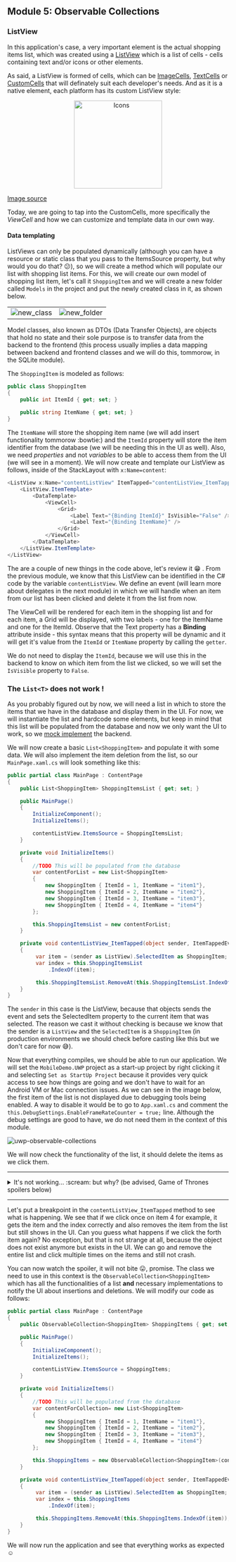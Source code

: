 ## Module 5: Observable Collections

### ListView
In this application's case, a very important element is the actual shopping items list, which was created using a [ListView](https://developer.xamarin.com/guides/xamarin-forms/user-interface/listview/) which is a list of cells - cells containing text and/or icons or other elements.

As said, a ListView is formed of cells, which can be [ImageCells](https://developer.xamarin.com/guides/xamarin-forms/user-interface/listview/customizing-cell-appearance/#ImageCell), [TextCells](https://developer.xamarin.com/guides/xamarin-forms/user-interface/listview/customizing-cell-appearance/#TextCell) or [CustomCells](https://developer.xamarin.com/guides/xamarin-forms/user-interface/listview/customizing-cell-appearance/#Custom_Cells) that will definately suit each developer's needs. And as it is a native element, each platform has its custom ListView style:
<p align="center"><img height="200" alt="Icons" src="https://github.com/microsoft-dx/xamarin-fundamentals-ui/blob/master/Images/listview.png?raw=true" margin=auto></p>

[Image source](https://blog.xamarin.com/wp-content/uploads/2014/06/ListView-With-Monkeys.png)

Today, we are going to tap into the CustomCells, more specifically the *ViewCell* and how we can customize and template data in our own way.

#### Data templating

ListViews can only be populated dynamically (although you can have a resource or static class that you pass to the ItemsSource property, but why would you do that? :confused:), so we will create a method which will populate our list with shopping list items. For this, we will create our own model of shopping list item, let's call it `ShoppingItem` and we will create a new folder called `Models` in the project and put the newly created class in it, as shown below.

<table>
	<tr>
		<td><img alt="new_class" src="https://github.com/microsoft-dx/xamarin-fundamentals-ui/blob/master/Images/new-class.png?raw=true"></td>
		<td><img alt="new_folder" src="https://github.com/microsoft-dx/xamarin-fundamentals-ui/blob/master/Images/new-folder.png?raw=true"></td>
	</tr>
</table>

Model classes, also known as DTOs (Data Transfer Objects), are objects that hold no state and their sole purpose is to transfer data from the backend to the frontend (this process usually implies a data mapping between backend and frontend classes and we will do this, tommorow, in the SQLite module).

The `ShoppingItem` is modeled as follows:
```cs
public class ShoppingItem
{
    public int ItemId { get; set; }
    
    public string ItemName { get; set; }
}
```

The `ItemName` will store the shopping item name (we will add insert functionality tommorow :bowtie:) and the `ItemId` property will store the item identifier from the database (we will be needing this in the UI as well). Also, we need *properties* and not *variables* to be able to access them from the UI (we will see in a moment). We will now create and template our ListView as follows, inside of the StackLayout with `x:Name=content`:
```cs
<ListView x:Name="contentListView" ItemTapped="contentListView_ItemTapped">
    <ListView.ItemTemplate>
        <DataTemplate>
            <ViewCell>
                <Grid>
                    <Label Text="{Binding ItemId}" IsVisible="False" />
                    <Label Text="{Binding ItemName}" />
                </Grid>
            </ViewCell>
        </DataTemplate>
    </ListView.ItemTemplate>
</ListView>
```

The are a couple of new things in the code above, let's review it :grin: . From the previous module, we know that this ListView can be identified in the C# code by the variable `contentListView`. We define an event (will learn more about delegates in the next module) in which we will handle when an item from our list has been clicked and delete it from the list from now.

The ViewCell will be rendered for each item in the shopping list and for each item, a Grid will be displayed, with two labels - one for the ItemName and one for the ItemId. Observe that the Text property has a **Binding** attribute inside - this syntax means that this property will be dynamic and it will get it's value from the `ItemId` or `ItemName` property by calling the `getter`.

We do not need to display the `ItemId`, because we will use this in the backend to know on which item from the list we clicked, so we will set the `IsVisible` property to `False`.

### The `List<T>` does not work !

As you probably figured out by now, we will need a list in which to store the items that we have in the database and display them in the UI. For now, we will instantiate the list and hardcode some elements, but keep in mind that this list will be populated from the database and now we only want the UI to work, so we [mock implement](https://en.wikipedia.org/wiki/Mock_object) the backend.

We will now create a basic `List<ShoppingItem>` and populate it with some data. We will also implement the item deletion from the list, so our `MainPage.xaml.cs` will look something like this:

```cs
public partial class MainPage : ContentPage
{
    public List<ShoppingItem> ShoppingItemsList { get; set; }

    public MainPage()
    {
        InitializeComponent();
        InitializeItems();

        contentListView.ItemsSource = ShoppingItemsList;
    }

    private void InitializeItems()
    {
        //TODO This will be populated from the database
        var contentForList = new List<ShoppingItem>
        {
            new ShoppingItem { ItemId = 1, ItemName = "item1"},
            new ShoppingItem { ItemId = 2, ItemName = "item2"},
            new ShoppingItem { ItemId = 3, ItemName = "item3"},
            new ShoppingItem { ItemId = 4, ItemName = "item4"}
	    };

        this.ShoppingItemsList = new contentForList;
    }

    private void contentListView_ItemTapped(object sender, ItemTappedEventArgs e)
    {
         var item = (sender as ListView).SelectedItem as ShoppingItem;
         var index = this.ShoppingItemsList
			 .IndexOf(item);

         this.ShoppingItemsList.RemoveAt(this.ShoppingItemsList.IndexOf(item));
    }
}
```

The `sender` in this case is the ListView, because that objects sends the event and sets the SelectedItem property to the current item that was selected. The reason we cast it without checking is because we know that the sender is a `ListView` and the `SelectedItem` is a `ShoppingItem` (in production environments we should check before casting like this but we don't care for now :sweat_smile:).

Now that everything compiles, we should be able to run our application. We will set the `MobileDemo.UWP` project as a start-up project by right clicking it and selecting `Set as StartUp Project` because it provides very quick access to see how things are going and we don't have to wait for an Android VM or Mac connection issues. As we can see in the image below, the first item of the list is not displayed due to debugging tools being enabled. A way to disable it would be to go to `App.xaml.cs` and comment the `this.DebugSettings.EnableFrameRateCounter = true;` line. Although the debug settings are good to have, we do not need them in the context of this module.

![uwp-observable-collections](https://github.com/microsoft-dx/xamarin-fundamentals-ui/blob/master/Images/uwp-observable-collections.png?raw=true)

We will now check the functionality of the list, it should delete the items as we click them.

-----------------------------------------------------
<details> 
    <summary>It's not working... :scream: but why? (be advised, Game of Thrones spoilers below) </summary>
    The main reason the UI is not updated is because the UI is not notified about the deletion of an item from that list. So, in order to update the UI, we will need to implement an mechanism that should notify and remove from the UI the selected element. Luckily, this already exists :relaxed:
    
    No GoT spoilers though.
</details>

-----------------------------------------------------

Let's put a breakpoint in the `contentListView_ItemTapped` method to see what is happening. We see that if we click once on item 4 for example, it gets the item and the index correctly and also removes the item from the list but still shows in the UI. Can you guess what happens if we click the forth item again? No exception, but that is not strange at all, because the object does not exist anymore but exists in the UI. We can go and remove the entire list and click multiple times on the items and still not crash.

You can now watch the spoiler, it will not bite :stuck_out_tongue:, promise. The class we need to use in this context is the `ObservableCollection<ShoppingItem>` which has all the functionalities of a list **and** necessary implementations to notify the UI about insertions and deletions. We will modify our code as follows:

```cs
public partial class MainPage : ContentPage
{
    public ObservableCollection<ShoppingItem> ShoppingItems { get; set; }

    public MainPage()
    {
        InitializeComponent();
        InitializeItems();

        contentListView.ItemsSource = ShoppingItems;
    }

    private void InitializeItems()
    {
        //TODO This will be populated from the database
        var contentForCollection= new List<ShoppingItem>
        {
            new ShoppingItem { ItemId = 1, ItemName = "item1"},
            new ShoppingItem { ItemId = 2, ItemName = "item2"},
            new ShoppingItem { ItemId = 3, ItemName = "item3"},
            new ShoppingItem { ItemId = 4, ItemName = "item4"}
	    };

        this.ShoppingItems = new ObservableCollection<ShoppingItem>(contentForCollection);
    }

    private void contentListView_ItemTapped(object sender, ItemTappedEventArgs e)
    {
         var item = (sender as ListView).SelectedItem as ShoppingItem;
         var index = this.ShoppingItems
             .IndexOf(item);

         this.ShoppingItems.RemoveAt(this.ShoppingItems.IndexOf(item));
    }
}
```

We will now run the application and see that everything works as expected :relaxed:
